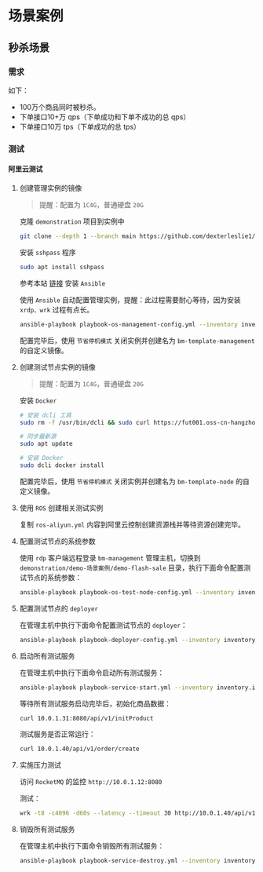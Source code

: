 # 场景案例



## 秒杀场景

### 需求

如下：

- 100万个商品同时被秒杀。
- 下单接口10+万 qps（下单成功和下单不成功的总 qps）
- 下单接口10万 tps（下单成功的总 tps）



### 测试



#### 阿里云测试

1. 创建管理实例的镜像

   >提醒：配置为 `1C4G`，普通硬盘 `20G`

   克隆 `demonstration` 项目到实例中

   ```sh
   git clone --depth 1 --branch main https://github.com/dexterleslie1/demonstration.git
   ```

   安装 `sshpass` 程序

   ```sh
   sudo apt install sshpass
   ```

   参考本站 <a href="/ansible/README.html#安装" target="_blank">链接</a> 安装 `Ansible`

   使用 `Ansible` 自动配置管理实例，提醒：此过程需要耐心等待，因为安装 `xrdp、wrk` 过程有点长。

   ```sh
   ansible-playbook playbook-os-management-config.yml --inventory inventory.ini
   ```

   配置完毕后，使用 `节省停机模式` 关闭实例并创建名为 `bm-template-management` 的自定义镜像。

2. 创建测试节点实例的镜像

   >提醒：配置为 `1C4G`，普通硬盘 `20G`

   安装 `Docker`

   ```sh
   # 安装 dcli 工具
   sudo rm -f /usr/bin/dcli && sudo curl https://fut001.oss-cn-hangzhou.aliyuncs.com/dcli/dcli-linux-x86_64 --output /usr/bin/dcli && sudo chmod +x /usr/bin/dcli
   
   # 同步最新源
   sudo apt update
   
   # 安装 Docker
   sudo dcli docker install
   ```

   配置完毕后，使用 `节省停机模式` 关闭实例并创建名为 `bm-template-node` 的自定义镜像。

3. 使用 `ROS` 创建相关测试实例

   复制 `ros-aliyun.yml` 内容到阿里云控制创建资源栈并等待资源创建完毕。

4. 配置测试节点的系统参数

   使用 `rdp` 客户端远程登录 `bm-management` 管理主机，切换到 `demonstration/demo-场景案例/demo-flash-sale` 目录，执行下面命令配置测试节点的系统参数：

   ```sh
   ansible-playbook playbook-os-test-node-config.yml --inventory inventory.ini
   ```

5. 配置测试节点的 `deployer`

   在管理主机中执行下面命令配置测试节点的 `deployer`：

   ```sh
   ansible-playbook playbook-deployer-config.yml --inventory inventory.ini
   ```

6. 启动所有测试服务

   在管理主机中执行下面命令启动所有测试服务：

   ```sh
   ansible-playbook playbook-service-start.yml --inventory inventory.ini
   ```

   等待所有测试服务启动完毕后，初始化商品数据：

   ```sh
   curl 10.0.1.31:8080/api/v1/initProduct
   ```

   测试服务是否正常运行：

   ```sh
   curl 10.0.1.40/api/v1/order/create
   ```

7. 实施压力测试

   访问 `RocketMQ` 的监控 `http://10.0.1.12:8080`

   测试：

   ```sh
   wrk -t8 -c4096 -d60s --latency --timeout 30 http://10.0.1.40/api/v1/order/create
   ```

8. 销毁所有测试服务

   在管理主机中执行下面命令销毁所有测试服务：

   ```sh
   ansible-playbook playbook-service-destroy.yml --inventory inventory.ini
   ```

   